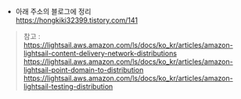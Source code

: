 - 아래 주소의 블로그에 정리  
https://hongkiki32399.tistory.com/141

> 참고 : https://lightsail.aws.amazon.com/ls/docs/ko_kr/articles/amazon-lightsail-content-delivery-network-distributions
https://lightsail.aws.amazon.com/ls/docs/ko_kr/articles/amazon-lightsail-point-domain-to-distribution
https://lightsail.aws.amazon.com/ls/docs/ko_kr/articles/amazon-lightsail-testing-distribution
